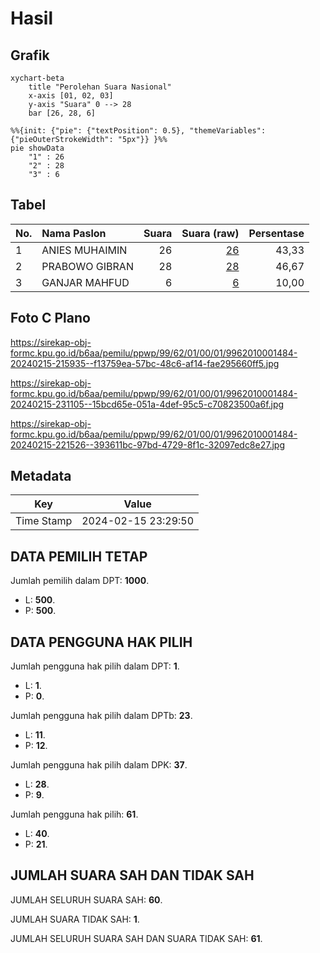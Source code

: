 # Hasil

## Grafik

```mermaid
xychart-beta
    title "Perolehan Suara Nasional"
    x-axis [01, 02, 03]
    y-axis "Suara" 0 --> 28
    bar [26, 28, 6]
```

```mermaid
%%{init: {"pie": {"textPosition": 0.5}, "themeVariables": {"pieOuterStrokeWidth": "5px"}} }%%
pie showData
    "1" : 26
    "2" : 28
    "3" : 6
```

## Tabel

| No. | Nama Paslon    | Suara | Suara (raw) | Persentase |
|:--- |:-------------- | -----:| -----------:| ----------:|
| 1   | ANIES MUHAIMIN | 26    | [26][p-1]   | 43,33      |
| 2   | PRABOWO GIBRAN | 28    | [28][p-2]   | 46,67      |
| 3   | GANJAR MAHFUD  | 6     | [6][p-3]    | 10,00      |


[p-1]: https://github.com/gigit-pemilu/pemilu-2024/blob/main/pilpres/hitung-suara/sub/99-luar-negeri/sub/62-kuala-lumpur-malaysia/sub/01-kuala-lumpur-malaysia/sub/0001-kuala-lumpur-malaysia/sub/484-tps-171/sub/paslon-1.txt
[p-2]: https://github.com/gigit-pemilu/pemilu-2024/blob/main/pilpres/hitung-suara/sub/99-luar-negeri/sub/62-kuala-lumpur-malaysia/sub/01-kuala-lumpur-malaysia/sub/0001-kuala-lumpur-malaysia/sub/484-tps-171/sub/paslon-2.txt
[p-3]: https://github.com/gigit-pemilu/pemilu-2024/blob/main/pilpres/hitung-suara/sub/99-luar-negeri/sub/62-kuala-lumpur-malaysia/sub/01-kuala-lumpur-malaysia/sub/0001-kuala-lumpur-malaysia/sub/484-tps-171/sub/paslon-3.txt

## Foto C Plano

https://sirekap-obj-formc.kpu.go.id/b6aa/pemilu/ppwp/99/62/01/00/01/9962010001484-20240215-215935--f13759ea-57bc-48c6-af14-fae295660ff5.jpg

https://sirekap-obj-formc.kpu.go.id/b6aa/pemilu/ppwp/99/62/01/00/01/9962010001484-20240215-231105--15bcd65e-051a-4def-95c5-c70823500a6f.jpg

https://sirekap-obj-formc.kpu.go.id/b6aa/pemilu/ppwp/99/62/01/00/01/9962010001484-20240215-221526--393611bc-97bd-4729-8f1c-32097edc8e27.jpg


## Metadata

| Key        | Value               |
| ---------- | ------------------- |
| Time Stamp | 2024-02-15 23:29:50 |


## DATA PEMILIH TETAP

Jumlah pemilih dalam DPT: **1000**.
 * L: **500**.
 * P: **500**.

## DATA PENGGUNA HAK PILIH

Jumlah pengguna hak pilih dalam DPT: **1**.
 * L: **1**.
 * P: **0**.

Jumlah pengguna hak pilih dalam DPTb: **23**.
 * L: **11**.
 * P: **12**.

Jumlah pengguna hak pilih dalam DPK: **37**.
 * L: **28**.
 * P: **9**.

Jumlah pengguna hak pilih: **61**.
 * L: **40**.
 * P: **21**.

## JUMLAH SUARA SAH DAN TIDAK SAH

JUMLAH SELURUH SUARA SAH: **60**.

JUMLAH SUARA TIDAK SAH: **1**.

JUMLAH SELURUH SUARA SAH DAN SUARA TIDAK SAH: **61**.


